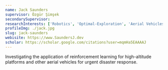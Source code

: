 ```yaml
---
name: Jack Saunders
supervisor: Özgür Şimşek
secondarySupervisor: 
researchInterests: ['Robotics', 'Optimal-Exploration', 'Aerial Vehicles']
profileImg: ./jack.jpg
slug: jack-saunders
webisite: https://www.SaundersJ.dev
scholar: https://scholar.google.com/citations?user=mqmHa5EAAAAJ
---
```


Investigating the application of reinforcement learning for high-altitude platforms and other aerial vehicles for urgent disaster response.
